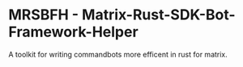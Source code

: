 # MRSBFH - Matrix-Rust-SDK-Bot-Framework-Helper

A toolkit for writing commandbots more efficent in rust for matrix.

